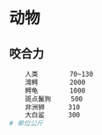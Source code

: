 # 动物

## 咬合力

```bash
    人类        70~130
    湾鳄        2000
    鳄龟        1000
    斑点鬣狗     500
    非洲狮      310
    大白鲨      300
# 单位公斤
```